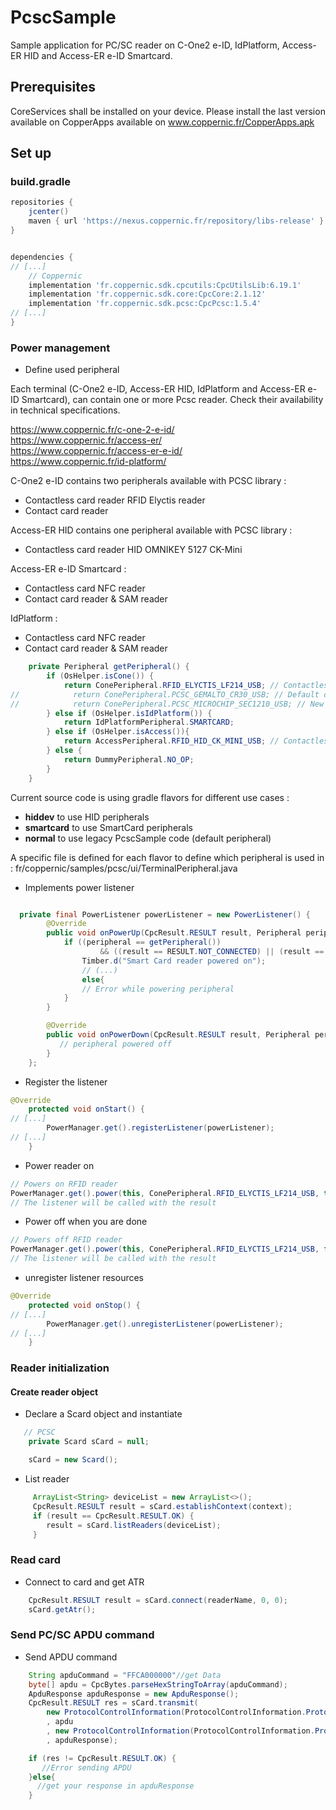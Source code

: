 # PcscSample
Sample application for PC/SC reader on C-One2 e-ID, IdPlatform, Access-ER HID and Access-ER e-ID Smartcard.

## Prerequisites

CoreServices shall be installed on your device.
Please install the last version available on CopperApps available on www.coppernic.fr/CopperApps.apk


## Set up

### build.gradle

```groovy
repositories {
    jcenter()
    maven { url 'https://nexus.coppernic.fr/repository/libs-release' }
}


dependencies {
// [...]
    // Coppernic
    implementation 'fr.coppernic.sdk.cpcutils:CpcUtilsLib:6.19.1'
    implementation 'fr.coppernic.sdk.core:CpcCore:2.1.12'
    implementation 'fr.coppernic.sdk.pcsc:CpcPcsc:1.5.4'
// [...]
}

```

### Power management

 * Define used peripheral

 Each terminal (C-One2 e-ID, Access-ER HID, IdPlatform and Access-ER e-ID Smartcard), can contain one or more Pcsc reader.
 Check their availability in technical specifications.

https://www.coppernic.fr/c-one-2-e-id/  
https://www.coppernic.fr/access-er/  
https://www.coppernic.fr/access-er-e-id/  
https://www.coppernic.fr/id-platform/  

C-One2 e-ID contains two peripherals available with PCSC library :
- Contactless card reader RFID Elyctis reader
- Contact card reader

Access-ER HID contains one peripheral available with PCSC library :
- Contactless card reader HID OMNIKEY 5127 CK-Mini

Access-ER e-ID Smartcard :
- Contactless card NFC reader 
- Contact card reader & SAM reader

IdPlatform :
- Contactless card NFC reader
- Contact card reader & SAM reader
 

```java
    private Peripheral getPeripheral() {
        if (OsHelper.isCone()) {
            return ConePeripheral.RFID_ELYCTIS_LF214_USB; // Contactless card reader RFID Elyctis reader
//            return ConePeripheral.PCSC_GEMALTO_CR30_USB; // Default contact card reader
//            return ConePeripheral.PCSC_MICROCHIP_SEC1210_USB; // New contact card reader available on latest terminals. Contact Coppernic support for informations
        } else if (OsHelper.isIdPlatform()) {
            return IdPlatformPeripheral.SMARTCARD;
        } else if (OsHelper.isAccess()){
            return AccessPeripheral.RFID_HID_CK_MINI_USB; // Contactless card reader HID OMNIKEY 5127 CK-Mini
        } else {
            return DummyPeripheral.NO_OP;
        }
    }

```

Current source code is using gradle flavors for different use cases :
- **hiddev** to use HID peripherals
- **smartcard** to use SmartCard peripherals
- **normal** to use legacy PcscSample code (default peripheral)

A specific file is defined for each flavor to define which peripheral is used in : fr/coppernic/samples/pcsc/ui/TerminalPeripheral.java

* Implements power listener

```java

  private final PowerListener powerListener = new PowerListener() {
        @Override
        public void onPowerUp(CpcResult.RESULT result, Peripheral peripheral) {
            if ((peripheral == getPeripheral())
                    && ((result == RESULT.NOT_CONNECTED) || (result == RESULT.OK))) {
                Timber.d("Smart Card reader powered on");
                // (...)
                else{
                // Error while powering peripheral
            }
        }

        @Override
        public void onPowerDown(CpcResult.RESULT result, Peripheral peripheral) {
           // peripheral powered off
        }
    };

```

 * Register the listener

```java
@Override
    protected void onStart() {
// [...]
        PowerManager.get().registerListener(powerListener);
// [...]
    }
```

 * Power reader on

```java
// Powers on RFID reader
PowerManager.get().power(this, ConePeripheral.RFID_ELYCTIS_LF214_USB, true);
// The listener will be called with the result
```

 * Power off when you are done

```java
// Powers off RFID reader
PowerManager.get().power(this, ConePeripheral.RFID_ELYCTIS_LF214_USB, false);
// The listener will be called with the result
```

 * unregister listener resources

```java
@Override
    protected void onStop() {
// [...]
        PowerManager.get().unregisterListener(powerListener);
// [...]
    }
```

### Reader initialization

#### Create reader object
 * Declare a Scard object and instantiate

```java
   // PCSC
    private Scard sCard = null;

    sCard = new Scard();

```
 * List reader

```java
     ArrayList<String> deviceList = new ArrayList<>();
     CpcResult.RESULT result = sCard.establishContext(context);
     if (result == CpcResult.RESULT.OK) {
        result = sCard.listReaders(deviceList);
     }

```

### Read card

 * Connect to card and get ATR

```java
    CpcResult.RESULT result = sCard.connect(readerName, 0, 0);
    sCard.getAtr();
```

### Send PC/SC APDU command

 * Send APDU command

```java
    String apduCommand = "FFCA000000"//get Data
    byte[] apdu = CpcBytes.parseHexStringToArray(apduCommand);
    ApduResponse apduResponse = new ApduResponse();
    CpcResult.RESULT res = sCard.transmit(
        new ProtocolControlInformation(ProtocolControlInformation.Protocol.T0)
        , apdu
        , new ProtocolControlInformation(ProtocolControlInformation.Protocol.T0)
        , apduResponse);

    if (res != CpcResult.RESULT.OK) {
       //Error sending APDU
    }else{
      //get your response in apduResponse
    }    
```
